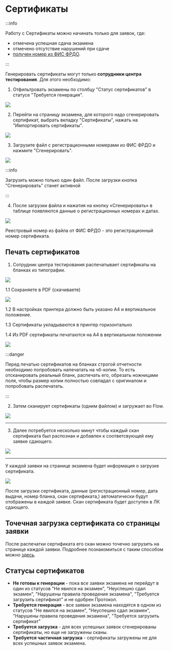 # Сертификаты

:::info

Работу с Сертификаты можно начинать только для заявок, где:

* отмечена успешная сдача экзамена
* отмечено отсутствие нарушений при сдаче
* [получен номер из ФИС ФРДО](../vygruzka-dannykh-po-shablonu-fis-frdo.md).&#x20;

:::

Генерировать сертификаты могут только **сотрудники центра тестирования**. Для этого необходимо:

1. Отфильтровать экзамены по столбцу "Статус сертификатов" в статусе "Требуется генерация".

![](<../../.gitbook/assets/image (350).png>)

2. Перейти на страницу экзамена, для которого надо сгенерировать сертификат, выбрать вкладку "Сертификаты", нажать на "Импортировать сертификаты".

![](<../../.gitbook/assets/image (21).png>)

3. Загрузите файл с регистрационными номерами из ФИС ФРДО и нажмите "Сгенерировать".

![](<../../.gitbook/assets/image (22).png>)

:::info

Загрузить можно только один файл. После загрузки кнопка "Сгенерировать" станет активной

:::

4. После загрузки файла и нажатия на кнопку «Сгенерировать» в таблице появляются данные о регистрационных номерах и датах.

![](<../../.gitbook/assets/image (363).png>)

Реестровый номер из файла от ФИС ФРДО - это регистрационный номер сертификата.&#x20;

## Печать сертификатов

1. Сотрудник центра тестирования распечатывает сертификаты на бланках из типографии.

![](<../../.gitbook/assets/image (23).png>)

1.1 Сохраняете в PDF (скачиваете)&#x20;

![](<../../.gitbook/assets/telegram-cloud-photo-size-2-5411510509670359186-y.jpg>)

1.2 В настройках принтера должно быть указано А4 и вертикальное положение.

1.3 Сертификаты укладываются в принтер горизонтально

1.4 Из PDF  сертификаты печатаются на А4 в вертикальном положении

![](<../../.gitbook/assets/image (369).png>)



:::danger

Перед печатью сертификатов на бланках строгой отчетности необходимо попробовать напечатать на чб-копии. То есть отсканировать реальный бланк, распечать его, обрезать ножницами поля, чтобы размер копии полностью совпадал с оригиналом и попробовать распечатать.

:::

2. Затем сканирует сертификаты (одним файлом) и загружает во Flow.&#x20;

![](<../../.gitbook/assets/image (353).png>)

***

3. Далее потребуется несколько минут чтобы каждый скан сертификата был распознан и добавлен к соответсвующей ему заявке сдающего.

![](<../../.gitbook/assets/image (354).png>)

***

У каждой заявки на странице экзамена будет информация о  загрузке сертификата.

![](<../../.gitbook/assets/image (355).png>)

После загрузки сертификата, данные (регистрационный номер, дата выдачи, номер бланка, скан сертификата,) автоматически будут отображены в каждой заявке. Скан сертификата будет доступен в ЛК сдающего.

## Точечная загрузка сертификата со страницы заявки

После распечатки сертификата его скан можно точечно загрузить на странице каждой заявки. Подробнее познакомиться с таким способом можно [здесь](zagruzka-skana-sertifikata-v-zayavku.md).

## Статусы сертификатов

* **Не готовы к генерации** - пока все заявки экзамена не перейдут в один из статусов "Не явился на экзамен", "Неуспешно сдал экзамен", "Нарушены правила проведения экзамена", "Требуется загрузить сертификат" и не одобрен Протокол.
* **Требуется генерация** -   все заявки экзамена находятся в одном из статусов "Не явился на экзамен", "Неуспешно сдал экзамен", "Нарушены правила проведения экзамена", "Требуется загрузить сертификат"
* **Требуется загрузка** -   для всех успешных заявок сгенерированы сертификаты, но еще не загружены сканы.
* **Требуется частичная загрузка** - сертификаты загружены не для всех успешных заявок экзамена.
